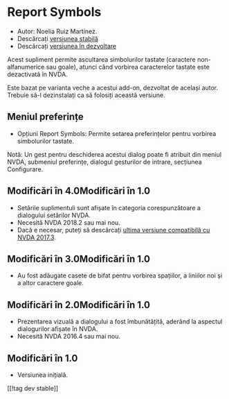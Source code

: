 # Report Symbols #

*	Autor: Noelia Ruiz Martínez.
*	Descărcați [versiunea stabilă][1]
*	Descărcați [versiunea în dezvoltare][2]

Acest supliment permite ascultarea simbolurilor tastate (caractere
non-alfanumerice sau goale), atunci când vorbirea caracterelor tastate este
dezactivată în NVDA.

Este bazat pe varianta veche a acestui add-on, dezvoltat de același
autor. Trebuie să-l dezinstalați ca să folosiți această versiune.

## Meniul preferințe ##
*	Opțiuni Report Symbols: Permite setarea preferințelor pentru vorbirea
  simbolurilor tastate.

Notă: Un gest pentru deschiderea acestui dialog poate fi atribuit din meniul
NVDA, submeniul preferințe, dialogul gesturilor de intrare, secțiunea
Configurare.

## Modificări în 4.0Modificări în 1.0 ##
* Setările suplimentuli sunt afișate în categoria corespunzătoare a
  dialogului setărilor NVDA.
* Necesită NVDA 2018.2 sau mai nou.
* Dacă e necesar, puteți să descărcați [ultima versiune compatibilă cu NVDA
  2017.3][3].

## Modificări în 3.0Modificări în 1.0 ##
* Au fost adăugate casete de bifat pentru vorbirea spațiilor, a liniilor noi
  și a altor caractere goale.

## Modificări în 2.0Modificări în 1.0 ##
*	Prezentarea vizuală a dialogului a fost îmbunătățită, aderând la aspectul
  dialogurilor afișate în NVDA.
*	Necesită NVDA 2016.4 sau mai nou.

## Modificări în 1.0 ##
*	Versiunea inițială.


[[!tag dev stable]]

[1]: http://addons.nvda-project.org/files/get.php?file=rsy

[2]: http://addons.nvda-project.org/files/get.php?file=rsy-dev

[3]:
https://github.com/nvdaes/reportSymbols/releases/download/3.6/reportSymbols-3.6.nvda-addon
